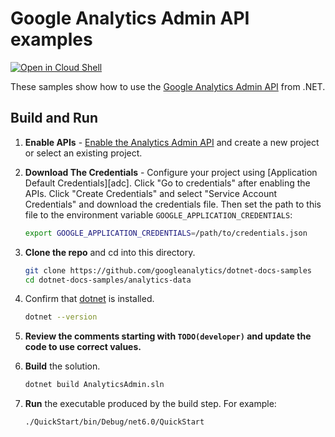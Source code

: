 # Google Analytics Admin API examples

[![Open in Cloud Shell][shell_img]][shell_link]

[shell_img]: http://gstatic.com/cloudssh/images/open-btn.png
[shell_link]: https://console.cloud.google.com/cloudshell/open?git_repo=https://github.com/googleanalytics/dotnet-docs-samples&page=editor&open_in_editor=/analytics-admin/README.md

These samples show how to use the
[Google Analytics Admin API](https://developers.google.com/analytics/devguides/config/admin/v1) from .NET.

## Build and Run
1.  **Enable APIs** - [Enable the Analytics Admin API](https://console.cloud.google.com/flows/enableapi?apiid=analyticsadmin.googleapis.com)
    and create a new project or select an existing project.
2.  **Download The Credentials** - Configure your project using [Application Default Credentials][adc].
    Click "Go to credentials" after enabling the APIs. Click "Create Credentials"
    and select "Service Account Credentials" and download the credentials file. Then set the path to
    this file to the environment variable `GOOGLE_APPLICATION_CREDENTIALS`:

    ```sh
    export GOOGLE_APPLICATION_CREDENTIALS=/path/to/credentials.json
    ```
3.  **Clone the repo** and cd into this directory.
    ```sh
    git clone https://github.com/googleanalytics/dotnet-docs-samples
    cd dotnet-docs-samples/analytics-data
    ```
4.  Confirm that [dotnet](https://learn.microsoft.com/en-us/dotnet/core/tools/dotnet-build) is installed.
    ```sh
    dotnet --version
    ```
5.  **Review the comments starting with `TODO(developer)` and update the code
    to use correct values.**
6.  **Build** the solution.
    ```sh
    dotnet build AnalyticsAdmin.sln
    ```
6.  **Run** the executable produced by the build step. For example:
    ```sh
    ./QuickStart/bin/Debug/net6.0/QuickStart
    ```
